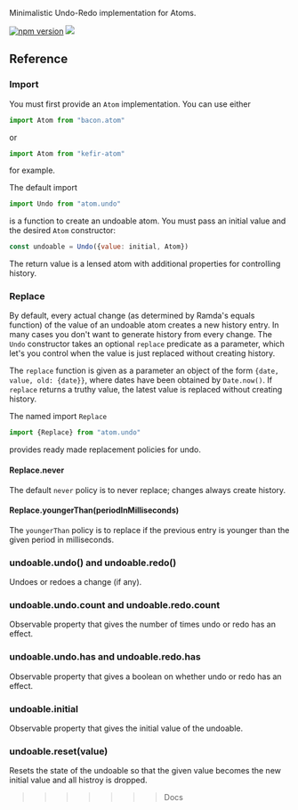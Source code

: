 Minimalistic Undo-Redo implementation for Atoms.

[![npm version](https://badge.fury.io/js/atom.undo.svg)](http://badge.fury.io/js/atom.undo) [![](https://david-dm.org/calmm-js/atom.undo.svg)](https://david-dm.org/calmm-js/atom.undo)

## Reference

### Import

You must first provide an `Atom` implementation.  You can use either

```js
import Atom from "bacon.atom"
```

or

```js
import Atom from "kefir-atom"
```

for example.

The default import

```js
import Undo from "atom.undo"
```

is a function to create an undoable atom.  You must pass an initial value and
the desired `Atom` constructor:

```js
const undoable = Undo({value: initial, Atom})
```

The return value is a lensed atom with additional properties for controlling
history.

### Replace

By default, every actual change (as determined by Ramda's equals function) of
the value of an undoable atom creates a new history entry.  In many cases you
don't want to generate history from every change.  The `Undo` constructor takes
an optional `replace` predicate as a parameter, which let's you control when the
value is just replaced without creating history.

The `replace` function is given as a parameter an object of the form `{date,
value, old: {date}}`, where dates have been obtained by `Date.now()`.  If
`replace` returns a truthy value, the latest value is replaced without creating
history.

The named import `Replace`

```js
import {Replace} from "atom.undo"
```

provides ready made replacement policies for undo.

#### Replace.never

The default `never` policy is to never replace; changes always create history.

#### Replace.youngerThan(periodInMilliseconds)

The `youngerThan` policy is to replace if the previous entry is younger than the
given period in milliseconds.

### undoable.undo() and undoable.redo()

Undoes or redoes a change (if any).

### undoable.undo.count and undoable.redo.count

Observable property that gives the number of times undo or redo has an effect.

### undoable.undo.has and undoable.redo.has

Observable property that gives a boolean on whether undo or redo has an effect.

### undoable.initial

Observable property that gives the initial value of the undoable.

### undoable.reset(value)

Resets the state of the undoable so that the given value becomes the new initial
value and all histroy is dropped.
>>>>>>> Docs
